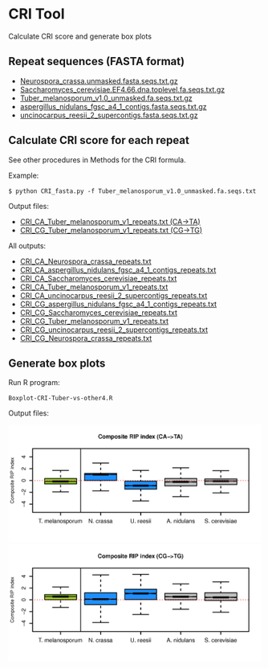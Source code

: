 # CRI Tool
Calculate CRI score and generate box plots

## Repeat sequences (FASTA format)
- [Neurospora_crassa.unmasked.fasta.seqs.txt.gz](http://paoyang.ipmb.sinica.edu.tw/~paoyang/truffle/CRI_tool/Neurospora_crassa.unmasked.fasta.seqs.txt.gz)
- [Saccharomyces_cerevisiae.EF4.66.dna.toplevel.fa.seqs.txt.gz](http://paoyang.ipmb.sinica.edu.tw/~paoyang/truffle/CRI_tool/Saccharomyces_cerevisiae.EF4.66.dna.toplevel.fa.seqs.txt.gz)
- [Tuber_melanosporum_v1.0_unmasked.fa.seqs.txt.gz](http://paoyang.ipmb.sinica.edu.tw/~paoyang/truffle/CRI_tool/Tuber_melanosporum_v1.0_unmasked.fa.seqs.txt.gz)
- [aspergillus_nidulans_fgsc_a4_1_contigs.fasta.seqs.txt.gz](http://paoyang.ipmb.sinica.edu.tw/~paoyang/truffle/CRI_tool/aspergillus_nidulans_fgsc_a4_1_contigs.fasta.seqs.txt.gz)
- [uncinocarpus_reesii_2_supercontigs.fasta.seqs.txt.gz](http://paoyang.ipmb.sinica.edu.tw/~paoyang/truffle/CRI_tool/uncinocarpus_reesii_2_supercontigs.fasta.seqs.txt.gz)

## Calculate CRI score for each repeat
See other procedures in Methods for the CRI formula.

Example:

    $ python CRI_fasta.py -f Tuber_melanosporum_v1.0_unmasked.fa.seqs.txt
    
Output files:

- [CRI_CA_Tuber_melanosporum_v1_repeats.txt (CA->TA)](http://paoyang.ipmb.sinica.edu.tw/~paoyang/truffle/CRI_tool/CRI_CA_Tuber_melanosporum_v1_repeats.txt)
- [CRI_CG_Tuber_melanosporum_v1_repeats.txt (CG->TG)](http://paoyang.ipmb.sinica.edu.tw/~paoyang/truffle/CRI_tool/CRI_CG_Tuber_melanosporum_v1_repeats.txt)

All outputs:

- [CRI_CA_Neurospora_crassa_repeats.txt](http://paoyang.ipmb.sinica.edu.tw/~paoyang/truffle/CRI_tool/CRI_CA_Neurospora_crassa_repeats.txt)
- [CRI_CA_aspergillus_nidulans_fgsc_a4_1_contigs_repeats.txt](http://paoyang.ipmb.sinica.edu.tw/~paoyang/truffle/CRI_tool/CRI_CA_aspergillus_nidulans_fgsc_a4_1_contigs_repeats.txt)
- [CRI_CA_Saccharomyces_cerevisiae_repeats.txt](http://paoyang.ipmb.sinica.edu.tw/~paoyang/truffle/CRI_tool/CRI_CA_Saccharomyces_cerevisiae_repeats.txt)
- [CRI_CA_Tuber_melanosporum_v1_repeats.txt](http://paoyang.ipmb.sinica.edu.tw/~paoyang/truffle/CRI_tool/CRI_CA_Tuber_melanosporum_v1_repeats.txt)
- [CRI_CA_uncinocarpus_reesii_2_supercontigs_repeats.txt](http://paoyang.ipmb.sinica.edu.tw/~paoyang/truffle/CRI_tool/CRI_CA_uncinocarpus_reesii_2_supercontigs_repeats.txt)
- [CRI_CG_aspergillus_nidulans_fgsc_a4_1_contigs_repeats.txt](http://paoyang.ipmb.sinica.edu.tw/~paoyang/truffle/CRI_tool/CRI_CG_aspergillus_nidulans_fgsc_a4_1_contigs_repeats.txt)
- [CRI_CG_Saccharomyces_cerevisiae_repeats.txt](http://paoyang.ipmb.sinica.edu.tw/~paoyang/truffle/CRI_tool/CRI_CG_Saccharomyces_cerevisiae_repeats.txt)
- [CRI_CG_Tuber_melanosporum_v1_repeats.txt](http://paoyang.ipmb.sinica.edu.tw/~paoyang/truffle/CRI_tool/CRI_CG_Tuber_melanosporum_v1_repeats.txt)
- [CRI_CG_uncinocarpus_reesii_2_supercontigs_repeats.txt](http://paoyang.ipmb.sinica.edu.tw/~paoyang/truffle/CRI_tool/CRI_CG_uncinocarpus_reesii_2_supercontigs_repeats.txt)
- [CRI_CG_Neurospora_crassa_repeats.txt](http://paoyang.ipmb.sinica.edu.tw/~paoyang/truffle/CRI_tool/CRI_CG_Neurospora_crassa_repeats.txt)

## Generate box plots
Run R program:

    Boxplot-CRI-Tuber-vs-other4.R
    
Output files:

![](https://raw.githubusercontent.com/wwliao/critool/develop/test/Box-CRI-repeats-CA-Tuber-vs-other4.png)
![](https://raw.githubusercontent.com/wwliao/critool/develop/test/Box-CRI-repeats-CG-Tuber-vs-other4.png)
